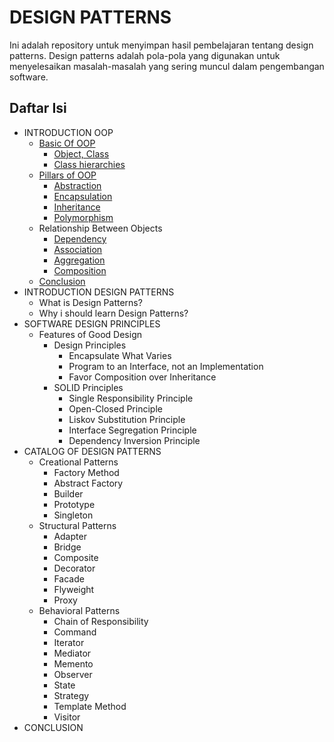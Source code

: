 # DESIGN PATTERNS

Ini adalah repository untuk menyimpan hasil pembelajaran tentang design patterns. Design patterns adalah pola-pola yang digunakan untuk menyelesaikan masalah-masalah yang sering muncul dalam pengembangan software.

## Daftar Isi

- INTRODUCTION OOP
  - [Basic Of OOP](./oop/README.md#basic-of-oop)
    - [Object, Class](./oop/README.md#object-class)
    - [Class hierarchies](./oop/README.md#class-hierarchies)
  - [Pillars of OOP](./oop/README.md#pillars-of-oop)
    - [Abstraction](./oop/README.md#abstraction)
    - [Encapsulation](./oop/README.md#encapsulation)
    - [Inheritance](./oop/README.md#inheritance)
    - [Polymorphism](./oop/README.md#polymorphism)
  - Relationship Between Objects
    - [Dependency](./oop/README.md#dependency)
    - [Association](./oop/README.md#association)
    - [Aggregation](./oop/README.md#aggregation)
    - [Composition](./oop/README.md#composition)
  - [Conclusion](./oop/README.md#conclusion)
- INTRODUCTION DESIGN PATTERNS
  - What is Design Patterns?
  - Why i should learn Design Patterns?
- SOFTWARE DESIGN PRINCIPLES
  - Features of Good Design
    - Design Principles
      - Encapsulate What Varies
      - Program to an Interface, not an Implementation
      - Favor Composition over Inheritance
    - SOLID Principles
      - Single Responsibility Principle
      - Open-Closed Principle
      - Liskov Substitution Principle
      - Interface Segregation Principle
      - Dependency Inversion Principle
- CATALOG OF DESIGN PATTERNS
  - Creational Patterns
    - Factory Method
    - Abstract Factory
    - Builder
    - Prototype
    - Singleton
  - Structural Patterns
    - Adapter
    - Bridge
    - Composite
    - Decorator
    - Facade
    - Flyweight
    - Proxy
  - Behavioral Patterns
    - Chain of Responsibility
    - Command
    - Iterator
    - Mediator
    - Memento
    - Observer
    - State
    - Strategy
    - Template Method
    - Visitor
- CONCLUSION
